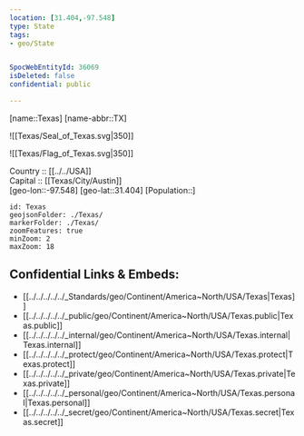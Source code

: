 ```yaml
---
location: [31.404,-97.548] 
type: State
tags:
- geo/State


SpocWebEntityId: 36069
isDeleted: false
confidential: public

---
```

[name::Texas] 
[name-abbr::TX] 

![[Texas/Seal_of_Texas.svg|350]] 

![[Texas/Flag_of_Texas.svg|350]] 


Country :: [[../../USA]]  
Capital :: [[Texas/City/Austin]]  
[geo-lon::-97.548] 
[geo-lat::31.404] 
[Population::] 



```leaflet
id: Texas
geojsonFolder: ./Texas/
markerFolder: ./Texas/
zoomFeatures: true 
minZoom: 2 
maxZoom: 18
```


## Confidential Links & Embeds: 
- [[../../../../../_Standards/geo/Continent/America~North/USA/Texas|Texas]] 
- [[../../../../../_public/geo/Continent/America~North/USA/Texas.public|Texas.public]] 
- [[../../../../../_internal/geo/Continent/America~North/USA/Texas.internal|Texas.internal]] 
- [[../../../../../_protect/geo/Continent/America~North/USA/Texas.protect|Texas.protect]] 
- [[../../../../../_private/geo/Continent/America~North/USA/Texas.private|Texas.private]] 
- [[../../../../../_personal/geo/Continent/America~North/USA/Texas.personal|Texas.personal]] 
- [[../../../../../_secret/geo/Continent/America~North/USA/Texas.secret|Texas.secret]] 
